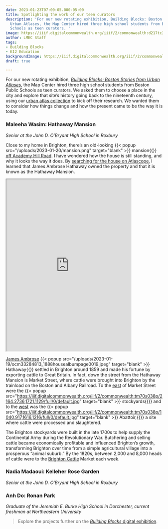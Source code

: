 ```yaml
---
date: 2023-01-23T07:00:05.000-05:00
title: Spotlighting the work of our teen curators
description: 'For our new rotating exhibition, Building Blocks: Boston Stories from
  Urban Atlases, the Map Center hired three high school students from Boston Public
  Schools as teen curators. '
image: https://iiif.digitalcommonwealth.org/iiif/2/commonwealth:d217tc36d/558,786,7789,4779/full/0/default.jpg
author: LMEC Staff
tags:
- Building Blocks
- K12 Education
backgroundImage: https://iiif.digitalcommonwealth.org/iiif/2/commonwealth:d217tc36d/558,786,7789,4779/full/0/default.jpg
draft: true

---
```

For our new rotating exhibition, [_Building Blocks: Boston Stories from Urban Atlases_](https://www.leventhalmap.org/digital-exhibitions/building-blocks/), the Map Center hired three high school students from Boston Public Schools as teen curators. We asked them to choose a place in the city and explore that site’s history going back to the nineteenth century, using our [urban atlas collection](https://collections.leventhalmap.org/search?utf8=%E2%9C%93&q=urban+atlas&search_field=all_fields) to kick off their research. We wanted them to consider how things change and how the present came to be the way it is today.

### Maleeha Wasim: Hathaway Mansion

_Senior at the John D. O’Bryant High School in Roxbury_

Close to my home in Brighton, there’s an old-looking {{< popup src="/uploads/2023-01-20/mansion.png"  target="blank" >}} mansion{{</popup>}}  [off Academy Hill Road](https://goo.gl/maps/cTtDXGoPLhK9bfHs6). I have wondered how the house is still standing, and why it looks the way it does. By [searching for the house on Atlascope](https://atlascope.org/#/view:share$mode:glass$center:-71.15433,42.34701$zoom:19.00$base:maptiler-streets$overlay:ark:/76611/al88zw3ur), I learned that James Ambrose Hathaway owned the property and that it is known as the Hathaway Mansion.

<iframe width="400" height="550" src="https://atlascope.org/#/view:share$mode:glass$center:-71.15433,42.34739$zoom:17.82$base:maptiler-streets$overlay:ark:/76611/al88zw3ur"></iframe>

[James Ambrose](https://archives.lib.state.ma.us/handle/2452/204154) {{< popup src="/uploads/2023-01-19/ocm33284813_1888housealbumpage0019.jpeg"  target="blank" >}} Hathaway{{</popup>}}  settled in Brighton around 1859 and made his fortune by exporting cattle to Great Britain. In fact, down the street from the Hathaway Mansion is Market Street, where cattle were brought into Brighton by the trainload on the Boston and Albany Railroad. To the [east](https://atlascope.org/#/view:share$mode:glass$center:-71.14460,42.35680$zoom:17.50$base:maptiler-streets$overlay:ark:/76611/al7qa79fn) of Market Street were the {{< popup src="https://iiif.digitalcommonwealth.org/iiif/2/commonwealth:tm70s038p/2164,2736,1721,1129/full/0/default.jpg"  target="blank" >}} stockyards{{</popup>}}  and to the [west](https://atlascope.org/#/view:share$mode:glass$center:-71.14975,42.35969$zoom:17.62$base:maptiler-streets$overlay:ark:/76611/al7qa79fn) was the {{< popup src="https://iiif.digitalcommonwealth.org/iiif/2/commonwealth:tm70s038p/1040,917,1616,1216/full/0/default.jpg"  target="blank" >}} Abattoir,{{</popup>}}  a site where cattle were processed and slaughtered.

The Brighton stockyards were built in the late 1700s to help supply the Continental Army during the Revolutionary War. Butchering and selling cattle became economically profitable and influenced Brighton’s growth, transforming Brighton over time from a simple agricultural village into a prosperous “animal suburb.” By the 1820s, between 2,000 and 8,000 heads of cattle were to the [Brighton Cattle](https://www.digitalcommonwealth.org/search/commonwealth:0c4862940) Market each week. 

### Nadia Madaoui: Kelleher Rose Garden

_Senior at the John D. O’Bryant High School in Roxbury_

### Anh Do: Ronan Park

_Graduate of the Jeremiah E. Burke High School in Dorchester, current freshman at Northeastern University_

> Explore the projects further on the [_Building Blocks_ digital exhibition](https://www.leventhalmap.org/digital-exhibitions/building-blocks/teen-curators/).
